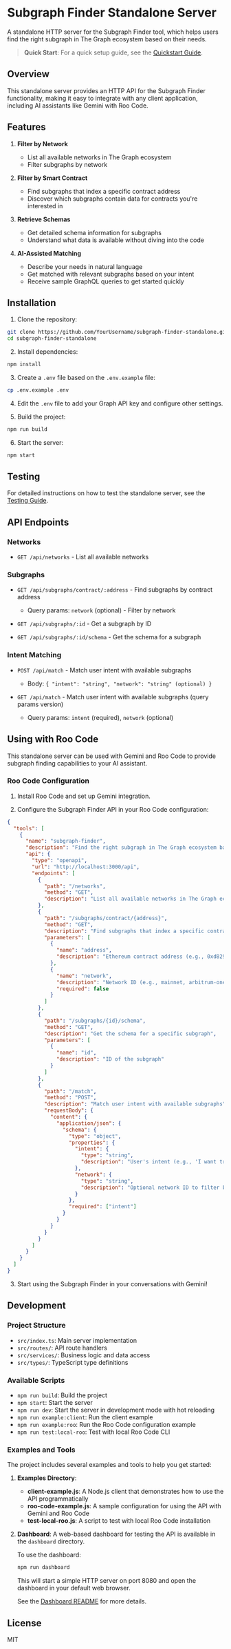 # Subgraph Finder Standalone Server

A standalone HTTP server for the Subgraph Finder tool, which helps users find the right subgraph in The Graph ecosystem based on their needs.

> **Quick Start**: For a quick setup guide, see the [Quickstart Guide](./QUICKSTART.md).

## Overview

This standalone server provides an HTTP API for the Subgraph Finder functionality, making it easy to integrate with any client application, including AI assistants like Gemini with Roo Code.

## Features

1. **Filter by Network**
   - List all available networks in The Graph ecosystem
   - Filter subgraphs by network

2. **Filter by Smart Contract**
   - Find subgraphs that index a specific contract address
   - Discover which subgraphs contain data for contracts you're interested in

3. **Retrieve Schemas**
   - Get detailed schema information for subgraphs
   - Understand what data is available without diving into the code

4. **AI-Assisted Matching**
   - Describe your needs in natural language
   - Get matched with relevant subgraphs based on your intent
   - Receive sample GraphQL queries to get started quickly

## Installation

1. Clone the repository:
```bash
git clone https://github.com/YourUsername/subgraph-finder-standalone.git
cd subgraph-finder-standalone
```

2. Install dependencies:
```bash
npm install
```

3. Create a `.env` file based on the `.env.example` file:
```bash
cp .env.example .env
```

4. Edit the `.env` file to add your Graph API key and configure other settings.

5. Build the project:
```bash
npm run build
```

6. Start the server:
```bash
npm start
```

## Testing

For detailed instructions on how to test the standalone server, see the [Testing Guide](../TESTING.md).

## API Endpoints

### Networks

- `GET /api/networks` - List all available networks

### Subgraphs

- `GET /api/subgraphs/contract/:address` - Find subgraphs by contract address
  - Query params: `network` (optional) - Filter by network

- `GET /api/subgraphs/:id` - Get a subgraph by ID

- `GET /api/subgraphs/:id/schema` - Get the schema for a subgraph

### Intent Matching

- `POST /api/match` - Match user intent with available subgraphs
  - Body: `{ "intent": "string", "network": "string" (optional) }`

- `GET /api/match` - Match user intent with available subgraphs (query params version)
  - Query params: `intent` (required), `network` (optional)

## Using with Roo Code

This standalone server can be used with Gemini and Roo Code to provide subgraph finding capabilities to your AI assistant.

### Roo Code Configuration

1. Install Roo Code and set up Gemini integration.

2. Configure the Subgraph Finder API in your Roo Code configuration:

```json
{
  "tools": [
    {
      "name": "subgraph-finder",
      "description": "Find the right subgraph in The Graph ecosystem based on your needs",
      "api": {
        "type": "openapi",
        "url": "http://localhost:3000/api",
        "endpoints": [
          {
            "path": "/networks",
            "method": "GET",
            "description": "List all available networks in The Graph ecosystem"
          },
          {
            "path": "/subgraphs/contract/{address}",
            "method": "GET",
            "description": "Find subgraphs that index a specific contract address",
            "parameters": [
              {
                "name": "address",
                "description": "Ethereum contract address (e.g., 0xd829c1d3649dbc3fd96d3d22500ef33a46daae46)"
              },
              {
                "name": "network",
                "description": "Network ID (e.g., mainnet, arbitrum-one)",
                "required": false
              }
            ]
          },
          {
            "path": "/subgraphs/{id}/schema",
            "method": "GET",
            "description": "Get the schema for a specific subgraph",
            "parameters": [
              {
                "name": "id",
                "description": "ID of the subgraph"
              }
            ]
          },
          {
            "path": "/match",
            "method": "POST",
            "description": "Match user intent with available subgraphs",
            "requestBody": {
              "content": {
                "application/json": {
                  "schema": {
                    "type": "object",
                    "properties": {
                      "intent": {
                        "type": "string",
                        "description": "User's intent (e.g., 'I want trading volume and liquidity for a DEX on Arbitrum')"
                      },
                      "network": {
                        "type": "string",
                        "description": "Optional network ID to filter by"
                      }
                    },
                    "required": ["intent"]
                  }
                }
              }
            }
          }
        ]
      }
    }
  ]
}
```

3. Start using the Subgraph Finder in your conversations with Gemini!

## Development

### Project Structure

- `src/index.ts`: Main server implementation
- `src/routes/`: API route handlers
- `src/services/`: Business logic and data access
- `src/types/`: TypeScript type definitions

### Available Scripts

- `npm run build`: Build the project
- `npm start`: Start the server
- `npm run dev`: Start the server in development mode with hot reloading
- `npm run example:client`: Run the client example
- `npm run example:roo`: Run the Roo Code configuration example
- `npm run test:local-roo`: Test with local Roo Code CLI

### Examples and Tools

The project includes several examples and tools to help you get started:

1. **Examples Directory**:
   - **client-example.js**: A Node.js client that demonstrates how to use the API programmatically
   - **roo-code-example.js**: A sample configuration for using the API with Gemini and Roo Code
   - **test-local-roo.js**: A script to test with local Roo Code installation

2. **Dashboard**:
   A web-based dashboard for testing the API is available in the `dashboard` directory.
   
   To use the dashboard:
   ```bash
   npm run dashboard
   ```
   
   This will start a simple HTTP server on port 8080 and open the dashboard in your default web browser.
   
   See the [Dashboard README](./dashboard/README.md) for more details.

## License

MIT
